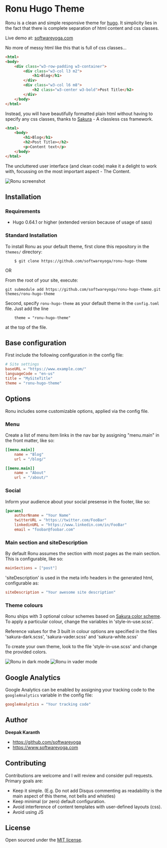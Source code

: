 # Ronu Hugo Theme
Ronu is a clean and simple responsive theme for [hugo](https://gohugo.io). It simplicity lies in the fact that there is complete separation of html content and css classes.

Live demo at: [softwareyoga.com](https://www.softwareyoga.com)

No more of messy html like this that is full of css classes...

```html
<html>
<body>
	<div class="w3-row-padding w3-container">
		<div class="w3-col l3 m2">
			<h1>Blog</h1>
		</div>
		<div class="w3-col l6 m8">
			<h2 class="w3-center w3-bold">Post Title</h2>
		</div>  
	</body>
</html>
```

Instead, you will have beautifully formatted plain html without having to specify any css classes, thanks to [Sakura](https://oxal.org/projects/sakura) - A classless css framework.

```html
<html>
	<body>
		<h1>Blog</h1>
		<h2>Post Title></h2>
		<p>Content text</p>
	</body>
</html>
```

The uncluttered user interface (and clean code) make it a delight to work with, focussing on the most important aspect - The Content.

![Ronu screenshot](https://github.com/softwareyoga/ronu-hugo-theme/blob/master/images/screenshot.png)


## Installation

### Requirements

- Hugo 0.64.1 or higher (extended version because of usage of sass)

### Standard Installation

To install Ronu as your default theme, first clone this repository in the `themes/` directory:

```
    $ git clone https://github.com/softwareyoga/ronu-hugo-theme
```

OR

From the root of your site, execute:

```
git submodule add https://github.com/softwareyoga/ronu-hugo-theme.git themes/ronu-hugo-theme
```

Second, specify `ronu-hugo-theme` as your default theme in the `config.toml` file. Just add the line

```
    theme = "ronu-hugo-theme"
```

at the top of the file.

## Base configuration

First include the following configuration in the config file: 

```toml
# Site settings
baseURL = "https://www.example.com/"
languageCode = "en-us"
title = "MySiteTitle"
theme = "ronu-hugo-theme"
```

## Options

Ronu includes some customizable options, applied via the config file.


### Menu

Create a list of menu item links in the nav bar by assigning "menu.main" in the front matter, like so:

```toml
[[menu.main]]
	name = "Blog"
	url = "/blog/"

[[menu.main]]
	name = "About"
	url = "/about/"
```

### Social
Inform your audience about your social presense in the footer, like so:

```toml
[params]
	authorNname = "Your Name"
	twitterURL = "https://twitter.com/FooBar"
	linkedinURL = "https://www.linkedin.com/in/FooBar"
	email = "foobar@foobar.com"
```

### Main section and siteDescription

By default Ronu assumes the section with most pages as the main section. This is configurable, like so:

```toml
mainSections = ["post"]
```

'siteDescription' is used in the meta info headers in the generated html, configurable as:
```toml
siteDescription = "Your awesome site description"
```

### Theme colours

Ronu ships with 3 optional colour schemes based on [Sakura color scheme](https://github.com/oxalorg/sakura/tree/master/scss). To apply a particular colour, change the variables in 'style-in-use.scss'.

Reference values for the 3 built in colour options are specified in the files 'sakura-dark.scss', 'sakura-vader.scss' and 'sakura-white.scss'

To create your own theme, look to the file 'style-in-use.scss' and change the provided colors.

![Ronu in dark mode](https://github.com/softwareyoga/ronu-hugo-theme/blob/master/images/screenshot-dark.png)
![Ronu in vader mode](https://github.com/softwareyoga/ronu-hugo-theme/blob/master/images/screenshot-vader.png)

## Google Analytics

Google Analytics can be enabled by assigning your tracking code to the `googleAnalytics` variable in the config file:

```toml
googleAnalytics = "Your tracking code"
```

## Author
**Deepak Karanth**
* https://github.com/softwareyoga
* https://www.softwareyoga.com

## Contributing

Contributions are welcome and I will review and consider pull requests.  
Primary goals are:

- Keep it simple. (E.g. Do not add Disqus commenting as readability is the main aspect of this theme, not bells and whistles)
- Keep minimal (or zero) default configuration.
- Avoid interference of content templates with user-defined layouts (css).
- Avoid using JS

## License

Open sourced under the [MIT license](LICENSE.md).
